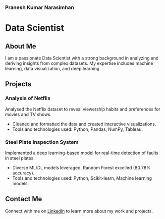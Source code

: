 ### Pranesh Kumar Narasimhan
# Data Scientist

## About Me
I am a passionate Data Scientist with a strong background in analyzing and deriving insights from complex datasets. My expertise includes machine learning, data visualization, and deep learning. 

## Projects

### Analysis of Netflix
Analysed the Netflix dataset to reveal viewership habits and preferences for movies and TV shows. 
- Cleaned and formatted the data and created interactive visualizations.
- Tools and technologies used: Python, Pandas, NumPy, Tableau.


### Steel Plate Inspection System
Implemented a deep learning-based model for real-time detection of faults in steel plates.
- Diverse ML/DL models leveraged, Random Forest excelled (80.78% accuracy).
- Tools and technologies used: Python, Scikit-learn, Machine learning models.


## Contact Me
Connect with me on [LinkedIn](https://www.linkedin.com/in/pranesh-narasimhan) to learn more about my work and projects.

